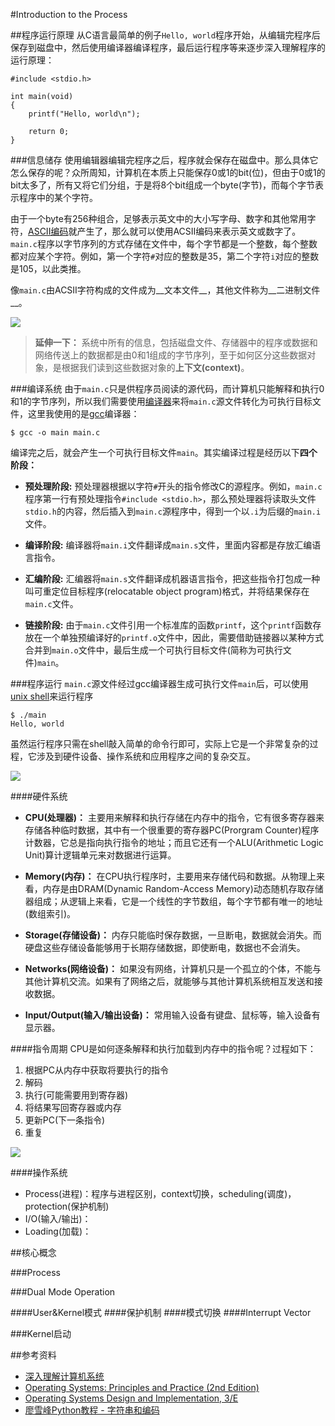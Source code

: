 #Introduction to the Process



##程序运行原理
从C语言最简单的例子`Hello, world`程序开始，从编辑完程序后保存到磁盘中，然后使用编译器编译程序，最后运行程序等来逐步深入理解程序的运行原理：

```
#include <stdio.h>

int main(void)
{
	printf("Hello, world\n");

	return 0;
}

```



###信息储存
使用编辑器编辑完程序之后，程序就会保存在磁盘中。那么具体它怎么保存的呢？众所周知，计算机在本质上只能保存0或1的bit(位)，但由于0或1的bit太多了，所有又将它们分组，于是将8个bit组成一个byte(字节)，而每个字节表示程序中的某个字符。

由于一个byte有256种组合，足够表示英文中的大小写字母、数字和其他常用字符，[ASCII编码](https://en.wikipedia.org/wiki/ASCII)就产生了，那么就可以使用ACSII编码来表示英文或数字了。`main.c`程序以字节序列的方式存储在文件中，每个字节都是一个整数，每个整数都对应某个字符。例如，第一个字符`#`对应的整数是35，第二个字符`i`对应的整数是105，以此类推。

像`main.c`由ACSII字符构成的文件成为__文本文件__，其他文件称为__二进制文件__。

![](https://raw.githubusercontent.com/samlaudev/Learning-Operating-Systems/master/Blogs/2015-10-16/ASCII-Code-Chart-Quick-ref-card.png)

> __延伸一下：__ 系统中所有的信息，包括磁盘文件、存储器中的程序或数据和网络传送上的数据都是由0和1组成的字节序列，至于如何区分这些数据对象，是根据我们读到这些数据对象的**上下文(context)**。


###编译系统
由于`main.c`只是供程序员阅读的源代码，而计算机只能解释和执行0和1的字节序列，所以我们需要使用[编译器](https://en.wikipedia.org/wiki/Compiler)来将`main.c`源文件转化为可执行目标文件，这里我使用的是[gcc](https://en.wikipedia.org/wiki/GNU_Compiler_Collection)编译器：

```
$ gcc -o main main.c
```

编译完之后，就会产生一个可执行目标文件`main`。其实编译过程是经历以下**四个阶段：**

* __预处理阶段:__ 预处理器根据以字符`#`开头的指令修改C的源程序。例如，`main.c`程序第一行有预处理指令`#include <stdio.h>`，那么预处理器将读取头文件`stdio.h`的内容，然后插入到`main.c`源程序中，得到一个以`.i`为后缀的`main.i`文件。

* __编译阶段:__ 编译器将`main.i`文件翻译成`main.s`文件，里面内容都是存放汇编语言指令。

* __汇编阶段:__ 汇编器将`main.s`文件翻译成机器语言指令，把这些指令打包成一种叫可重定位目标程序(relocatable object program)格式，并将结果保存在`main.c`文件。

* __链接阶段:__ 由于`main.c`文件引用一个标准库的函数`printf`，这个`printf`函数存放在一个单独预编译好的`printf.o`文件中，因此，需要借助链接器以某种方式合并到`main.o`文件中，最后生成一个可执行目标文件(简称为可执行文件)`main`。

###程序运行
`main.c`源文件经过gcc编译器生成可执行文件`main`后，可以使用[unix shell](https://en.wikipedia.org/wiki/Unix_shell)来运行程序

```
$ ./main
Hello, world
```
虽然运行程序只需在shell敲入简单的命令行即可，实际上它是一个非常复杂的过程，它涉及到硬件设备、操作系统和应用程序之间的复杂交互。

![](https://raw.githubusercontent.com/samlaudev/Learning-Operating-Systems/master/Blogs/2015-10-16/Loading-Program.png)


####硬件系统
* __CPU(处理器)：__ 主要用来解释和执行存储在内存中的指令，它有很多寄存器来存储各种临时数据，其中有一个很重要的寄存器PC(Prorgram Counter)程序计数器，它总是指向执行指令的地址；而且它还有一个ALU(Arithmetic Logic Unit)算计逻辑单元来对数据进行运算。

* __Memory(内存)：__ 在CPU执行程序时，主要用来存储代码和数据。从物理上来看，内存是由DRAM(Dynamic Random-Access Memory)动态随机存取存储器组成；从逻辑上来看，它是一个线性的字节数组，每个字节都有唯一的地址(数组索引)。

* __Storage(存储设备)：__ 内存只能临时保存数据，一旦断电，数据就会消失。而硬盘这些存储设备能够用于长期存储数据，即使断电，数据也不会消失。

* __Networks(网络设备)：__ 如果没有网络，计算机只是一个孤立的个体，不能与其他计算机交流。如果有了网络之后，就能够与其他计算机系统相互发送和接收数据。

* __Input/Output(输入/输出设备)：__ 常用输入设备有键盘、鼠标等，输入设备有显示器。

####指令周期
CPU是如何逐条解释和执行加载到内存中的指令呢？过程如下：

1. 根据PC从内存中获取将要执行的指令
2. 解码
3. 执行(可能需要用到寄存器)
4. 将结果写回寄存器或内存
5. 更新PC(下一条指令)
6. 重复 

![](https://raw.githubusercontent.com/samlaudev/Learning-Operating-Systems/master/Blogs/2015-10-16/Instruction-Cycle.png)

####操作系统
* Process(进程)：程序与进程区别，context切换，scheduling(调度)，protection(保护机制)
* I/O(输入/输出)：
* Loading(加载)：

##核心概念

###Process

###Dual Mode Operation

####User&Kernel模式
####保护机制
####模式切换
####Interrupt Vector


###Kernel启动



##参考资料
* [深入理解计算机系统](http://book.douban.com/subject/5333562/)
* [Operating Systems: Principles and Practice (2nd Edition)](http://ospp.cs.washington.edu)
* [Operating Systems Design and Implementation, 3/E](http://book.douban.com/subject/1764254/)
* [廖雪峰Python教程 - 字符串和编码](http://www.liaoxuefeng.com/wiki/001374738125095c955c1e6d8bb493182103fac9270762a000/001386819196283586a37629844456ca7e5a7faa9b94ee8000)